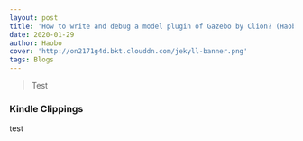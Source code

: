 ```yaml
---
layout: post
title: 'How to write and debug a model plugin of Gazebo by Clion? (Haobo Luo)'
date: 2020-01-29
author: Haobo
cover: 'http://on2171g4d.bkt.clouddn.com/jekyll-banner.png'
tags: Blogs
---
```


> Test

### Kindle Clippings

test
